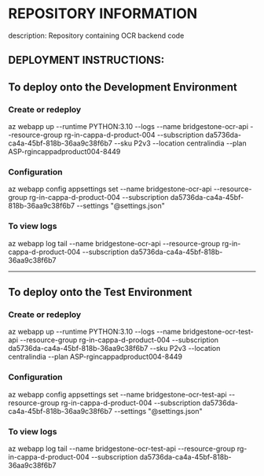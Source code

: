 # REPOSITORY INFORMATION

description: Repository containing OCR backend code

## DEPLOYMENT INSTRUCTIONS:

## To deploy onto the Development Environment

### Create or redeploy
az webapp up --runtime PYTHON:3.10 --logs --name bridgestone-ocr-api --resource-group rg-in-cappa-d-product-004 --subscription da5736da-ca4a-45bf-818b-36aa9c38f6b7 --sku P2v3 --location centralindia --plan ASP-rgincappadproduct004-8449


### Configuration
az webapp config appsettings set --name bridgestone-ocr-api --resource-group rg-in-cappa-d-product-004 --subscription da5736da-ca4a-45bf-818b-36aa9c38f6b7 --settings "@settings.json"


### To view logs
az webapp log tail --name bridgestone-ocr-api --resource-group rg-in-cappa-d-product-004 --subscription da5736da-ca4a-45bf-818b-36aa9c38f6b7

______________________________________________________________________________________________________________________________________

## To deploy onto the Test Environment

### Create or redeploy
az webapp up --runtime PYTHON:3.10 --logs --name bridgestone-ocr-test-api --resource-group rg-in-cappa-d-product-004 --subscription da5736da-ca4a-45bf-818b-36aa9c38f6b7 --sku P2v3 --location centralindia --plan ASP-rgincappadproduct004-8449

### Configuration
az webapp config appsettings set --name bridgestone-ocr-test-api --resource-group rg-in-cappa-d-product-004 --subscription da5736da-ca4a-45bf-818b-36aa9c38f6b7 --settings "@settings.json"


### To view logs
az webapp log tail --name bridgestone-ocr-test-api --resource-group rg-in-cappa-d-product-004 --subscription da5736da-ca4a-45bf-818b-36aa9c38f6b7
